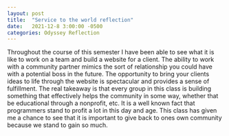 ```yaml
---
layout: post
title:  "Service to the world reflection"
date:   2021-12-8 3:00:00 -0500
categories: Odyssey Reflection
---
```

Throughout the course of this semester I have been able to see what it is like to work on a team and build a website for a client. The ability to work with a community partner mimics the sort of relationship you could have with a potential boss in the future. The opportunity to bring your clients ideas to life through the website is spectacular and provides a sense of fulfillment. The real takeaway is that every group in this class is building something that effectively helps the community in some way, whether that be educational through a nonprofit, etc. It is a well known fact that programmers stand to profit a lot in this day and age. This class has given me a chance to see that it is important to give back to ones own community because we stand to gain so much.
